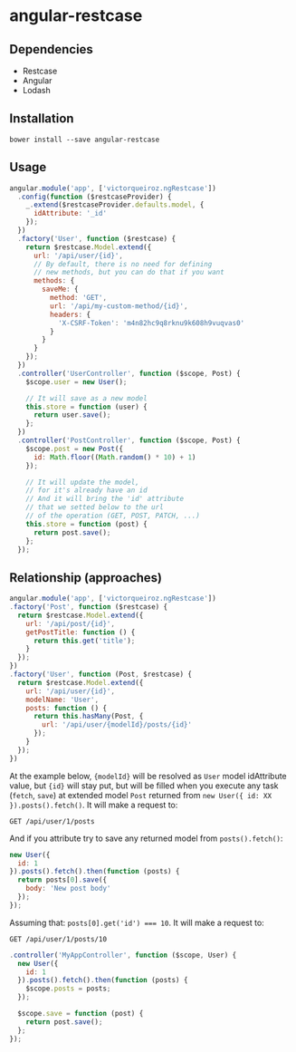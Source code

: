# angular-restcase

## Dependencies
- Restcase
- Angular
- Lodash

## Installation
```
bower install --save angular-restcase
```

## Usage
```js
angular.module('app', ['victorqueiroz.ngRestcase'])
  .config(function ($restcaseProvider) {
    _.extend($restcaseProvider.defaults.model, {
      idAttribute: '_id'
    });
  })
  .factory('User', function ($restcase) {
    return $restcase.Model.extend({
      url: '/api/user/{id}',
      // By default, there is no need for defining
      // new methods, but you can do that if you want
      methods: {
        saveMe: {
          method: 'GET',
          url: '/api/my-custom-method/{id}',
          headers: {
            'X-CSRF-Token': 'm4n82hc9q8rknu9k608h9vuqvas0'
          }
        }
      }
    });
  })
  .controller('UserController', function ($scope, Post) {
    $scope.user = new User();

    // It will save as a new model
    this.store = function (user) {
      return user.save();
    };
  })
  .controller('PostController', function ($scope, Post) {
    $scope.post = new Post({
      id: Math.floor((Math.random() * 10) + 1)
    });

    // It will update the model,
    // for it's already have an id
    // And it will bring the 'id' attribute
    // that we setted below to the url
    // of the operation (GET, POST, PATCH, ...)
    this.store = function (post) {
      return post.save();
    };
  });
```

## Relationship (approaches)

```js
angular.module('app', ['victorqueiroz.ngRestcase'])
.factory('Post', function ($restcase) {
  return $restcase.Model.extend({
    url: '/api/post/{id}',
    getPostTitle: function () {
      return this.get('title');
    }
  });
})
.factory('User', function (Post, $restcase) {
  return $restcase.Model.extend({
    url: '/api/user/{id}',
    modelName: 'User',
    posts: function () {
      return this.hasMany(Post, {
        url: '/api/user/{modelId}/posts/{id}'
      });
    }
  });
})
```

At the example below, `{modelId}` will be resolved as `User` model idAttribute value, but `{id}` will stay put, but will be filled when you execute any task (`fetch`, `save`) at extended model `Post` returned from `new User({ id: XX }).posts().fetch()`. It will make a request to:
```
GET /api/user/1/posts
```

And if you attribute try to save any returned model from `posts().fetch()`:

```js
new User({
  id: 1
}).posts().fetch().then(function (posts) {
  return posts[0].save({
    body: 'New post body'
  });
});
```

Assuming that: `posts[0].get('id') === 10`. It will make a request to:
```
GET /api/user/1/posts/10
```

```js
.controller('MyAppController', function ($scope, User) {
  new User({
    id: 1
  }).posts().fetch().then(function (posts) {
    $scope.posts = posts;
  });

  $scope.save = function (post) {
    return post.save();
  };
});
```
